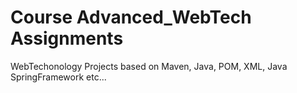 # Course Advanced_WebTech Assignments

WebTechonology Projects based on Maven, Java, POM, XML, Java SpringFramework etc...
